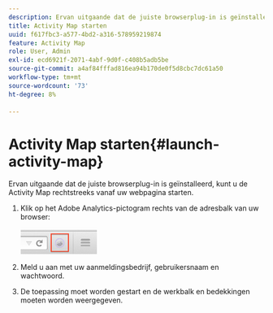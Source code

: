 ```yaml
---
description: Ervan uitgaande dat de juiste browserplug-in is geïnstalleerd, kunt u de Activity Map rechtstreeks vanaf uw webpagina starten.
title: Activity Map starten
uuid: f617fbc3-a577-4bd2-a316-578959219874
feature: Activity Map
role: User, Admin
exl-id: ecd6921f-2071-4abf-9d0f-c408b5adb5be
source-git-commit: a4af84fffad816ea94b170de0f5d8cbc7dc61a50
workflow-type: tm+mt
source-wordcount: '73'
ht-degree: 8%

---
```



# Activity Map starten{#launch-activity-map}

Ervan uitgaande dat de juiste browserplug-in is geïnstalleerd, kunt u de Activity Map rechtstreeks vanaf uw webpagina starten.

1. Klik op het Adobe Analytics-pictogram rechts van de adresbalk van uw browser:\
   <br/><img src="./assets/an_icon.png" width="150px"/><br/>

2. Meld u aan met uw aanmeldingsbedrijf, gebruikersnaam en wachtwoord.

3. De toepassing moet worden gestart en de werkbalk en bedekkingen moeten worden weergegeven.
